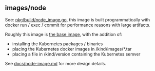 ## images/node

See: [pkg/build/node_image.go](./../../pkg/build/node_image.go), this
image is built programmatically with docker run / exec / commit for performance
reasons with large artifacts.

Roughly this image is [the base image](./../base), with the addition of:
 - installing the Kubernetes packages / binaries
 - placing the Kubernetes docker images in /kind/images/*.tar
 - placing a file in /kind/version containing the Kubernetes semver

See [docs/node-image.md](./../../docs/node-image.md) for more design details.
